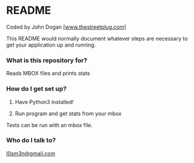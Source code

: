 # README #

Coded by John Dogan [www.thestreetplug.com]

This README would normally document whatever steps are necessary to get your application up and running.

### What is this repository for? ###

Reads MBOX files and prints stats

### How do I get set up? ###

1. Have Python3 installed!

2. Run program and get stats from your mbox

Tests can be run with an mbox file. 

### Who do I talk to? ###

l0sm3n@gmail.com